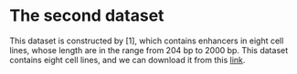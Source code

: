 # The second dataset
This dataset is constructed by [1], which contains enhancers in eight cell lines, whose length are in the range from 204 bp to 2000 bp.
This dataset contains eight cell lines, and we can download it from this [link](https://drive.google.com/drive/folders/10ycOTTlRr50sJlun8Peugk2R3yEKns0y?usp=share_link).
